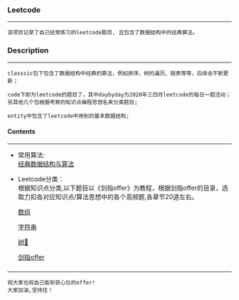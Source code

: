 ### Leetcode 
***    

    该项目记录了自己经常练习的leetcode题目, 且包含了数据结构中的经典算法。  

### Description 
***

    classsic包下包含了数据结构中经典的算法，例如排序、树的遍历、链表等等，后续会不断更新；

    code下即为leetcode的题目了，其中daybyday为2020年三四月leetcode的每日一题活动；
    另其他几个包根据考察的知识点编程思想名来分类题目;
    
    entity中包含了leetcode中用到的基本数据结构;

#### Contents 
***

   -    常用算法:  
        [经典数据结构与算法](https://github.com/wtlife/leetcode/tree/master/src/classic)
        
   -    Leetcode分类：   
        根据知识点分类,以下题目以《剑指offer》为教程，根据剑指offer的目录，选取力扣各对应知识点/算法思想中的各个高频题,各章节20道左右。
        
        [数组](https://github.com/wtlife/leetcode/tree/master/src/code/array)  
     
        [字符串](https://github.com/wtlife/leetcode/tree/master/src/code/string) 
            
        [树🌲](https://github.com/wtlife/leetcode/tree/master/src/code/tree) 
            
        [剑指offer](https://github.com/wtlife/leetcode/tree/master/src/code/offer)    
    
 ### 
 ***
 
    祝大家也祝自己能斩获心仪的offer!
    大家加油,坚持住！
    
